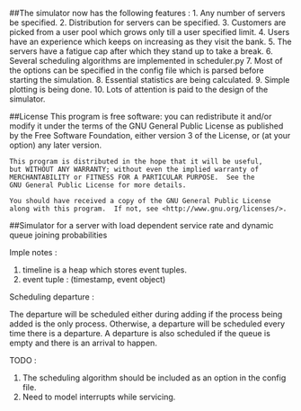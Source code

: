 ##The simulator now has the following features :
    1. Any number of servers be specified.
	2. Distribution for servers can be specified.
	3. Customers are picked from a user pool which grows only till a user specified
	limit. 
	4. Users have an experience which keeps on increasing as they visit the bank.
	5. The servers have a fatigue cap after which they stand up to take a break.
	6. Several scheduling algorithms are implemented in scheduler.py
	7. Most of the options can be specified in the config file which is parsed before
	starting the simulation.
	8. Essential statistics are being calculated.
	9. Simple plotting is being done.
	10. Lots of attention is paid to the design of the simulator.

##License 
    This program is free software: you can redistribute it and/or modify
    it under the terms of the GNU General Public License as published by
    the Free Software Foundation, either version 3 of the License, or
    (at your option) any later version.

    This program is distributed in the hope that it will be useful,
    but WITHOUT ANY WARRANTY; without even the implied warranty of
    MERCHANTABILITY or FITNESS FOR A PARTICULAR PURPOSE.  See the
    GNU General Public License for more details.

    You should have received a copy of the GNU General Public License
    along with this program.  If not, see <http://www.gnu.org/licenses/>.
    

##Simulator for a server with load dependent service rate and dynamic queue joining probabilities

Imple notes :

1. timeline is a heap which stores event tuples.
2. event tuple : (timestamp, event object)

Scheduling departure : 

The departure will be scheduled either during adding if the process being added is the only process. Otherwise, a departure will be scheduled every time there is a departure. A departure is also scheduled if the queue is empty and there is an arrival to happen.

TODO :
1. The scheduling algorithm should be included as an option in the config file.
2. Need to model interrupts while servicing.
